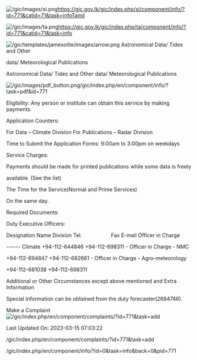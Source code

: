 <!-- Source: https://gic.gov.lk/gic/index.php/en/component/info/?id=771&catid=71&task=info -->

![/gic/images/si.png](/gic/images/si.png)https://gic.gov.lk/gic/index.php/si/component/info/?id=771&catid=71&task=infoTamil

![/gic/images/ta.png](/gic/images/ta.png)https://gic.gov.lk/gic/index.php/ta/component/info/?id=771&catid=71&task=info

![/gic/templates/jamesolite/images/arrow.png](/gic/templates/jamesolite/images/arrow.png) Astronomical Data/ Tides and Other

data/ Meteorological Publications

Astronomical Data/ Tides and Other data/ Meteorological Publications

![/gic/images/pdf_button.png](/gic/images/pdf_button.png)/gic/index.php/en/component/info/?task=pdf&id=771

Eligibility: Any person or institute can obtain this service by making payments.

Application Counters:

For Data – Climate Division For Publications – Radar Division

Time to Submit the Application Forms: 9:00am to 3:00pm on weekdays

Service Charges:

Payments should be made for printed publications while some data is freely

available. (See the list)

The Time for the Service(Normal and Prime Services)

On the same day.

Required Documents:

Duty Executive Officers:

Designation Name Division Tel.                    Fax E-mail Officer in Charge

------ Climate +94-112-644846 +94-112-698311 - Officer in Charge - NMC

+94-112-694847 +94-112-682661 - Officer in Charge - Agro-meteorology

+94-112-681038 +94-112-698311

Additional or Other Circumstances except above mentioned and Extra Information

Special information can be obtained from the duty forecaster(2684746).

Make a Complaint ![/gic/index.php/en/component/complaints/?id=771&task=add](/gic/index.php/en/component/complaints/?id=771&task=add)

Last Updated On: 2023-03-15 07:03:22

/gic/index.php/en/component/complaints/?id=771&task=add

/gic/index.php/en/component/info/?id=0&task=info&back=0&pid=771